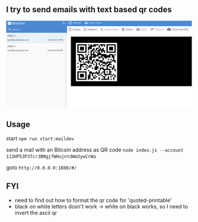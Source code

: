 ## I try to send emails with text based qr codes

![screenshot of an html email with text based QR code](./assets/screenshot.png)

## Usage

start ```npm run start:maildev```

send a mail with an Bitcoin address as QR code
```node index.js --account 113HP53P3Tcr3BNgjfWHujntdWm3ywCrWa```

goto ```http://0.0.0.0:1080/#/```


## FYI

* need to find out how to format the qr code for 'quoted-printable'
* black on white letters dosn't work -> white on black works, so I need to invert the ascii qr